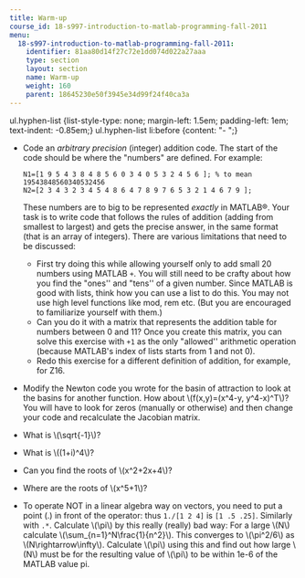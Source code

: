 ```yaml
---
title: Warm-up
course_id: 18-s997-introduction-to-matlab-programming-fall-2011
menu:
  18-s997-introduction-to-matlab-programming-fall-2011:
    identifier: 81aa80d14f27c72e1dd074d022a27aaa
    type: section
    layout: section
    name: Warm-up
    weight: 160
    parent: 18645230e50f3945e34d99f24f40ca3a
---
```

ul.hyphen-list {list-style-type: none; margin-left: 1.5em; padding-left: 1em; text-indent: -0.85em;} ul.hyphen-list li:before {content: "- ";}

*   Code an _arbitrary precision_ (integer) addition code. The start of the code should be where the "numbers" are defined. For example:
    
        N1=[1 9 5 4 3 8 4 8 5 6 0 3 4 0 5 3 2 4 5 6 ]; % to mean  19543848560340532456
        N2=[2 3 4 3 2 3 4 5 4 8 6 4 7 8 9 7 6 5 3 2 1 4 6 7 9 ]; 
    
    These numbers are to big to be represented _exactly_ in MATLAB®. Your task is to write code that follows the rules of addition (adding from smallest to largest) and gets the precise answer, in the same format (that is an array of integers). There are various limitations that need to be discussed:
    
    *   First try doing this while allowing yourself only to add small 20 numbers using MATLAB `+`. You will still need to be crafty about how you find the "ones'' and "tens'' of a given number. Since MATLAB is good with lists, think how you can use a list to do this. You may not use high level functions like mod, rem etc. (But you are encouraged to familiarize yourself with them.)
    *   Can you do it with a matrix that represents the addition table for numbers between 0 and 11? Once you create this matrix, you can solve this exercise with `+1` as the only "allowed'' arithmetic operation (because MATLAB's index of lists starts from 1 and not 0).
    *   Redo this exercise for a different definition of addition, for example, for Z16.
*   Modify the Newton code you wrote for the basin of attraction to look at the basins for another function. How about \\(f(x,y)=(x^4-y, y^4-x)^T\\)? You will have to look for zeros (manually or otherwise) and then change your code and recalculate the Jacobian matrix.
*   What is \\(\\sqrt{-1}\\)?
*   What is \\((1+i)^4\\)?
*   Can you find the roots of \\(x^2+2x+4\\)?
*   Where are the roots of \\(x^5+1\\)?
*   To operate NOT in a linear algebra way on vectors, you need to put a point (.) in front of the operator: thus `1./[1 2 4]` is `[1 .5 .25]`. Similarly with `.*`. Calculate \\(\\pi\\) by this really (really) bad way: For a large \\(N\\) calculate \\(\\sum\_{n=1}^N\\frac{1}{n^2}\\). This converges to \\(\\pi^2/6\\) as \\(N\\rightarrow\\infty\\). Calculate \\(\\pi\\) using this and find out how large \\(N\\) must be for the resulting value of \\(\\pi\\) to be within 1e-6 of the MATLAB value pi.